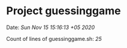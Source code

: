 # Project guessinggame

Date: *Sun Nov 15 15:16:13 +05 2020*

Count of lines of guessinggame.sh: *25*
